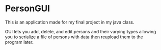 # PersonGUI

This is an application made for my final project in my java class.

GUI lets you add, delete, and edit persons and their varying types allowing you to serialize a file of persons with data then reupload them to the program later.
